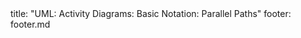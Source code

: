 <frontmatter>
title: "UML: Activity Diagrams: Basic Notation: Parallel Paths"
footer: footer.md
</frontmatter>

<include src="navbar.md" boilerplate />

<include src="unit-inPage-asFlat.md" boilerplate />